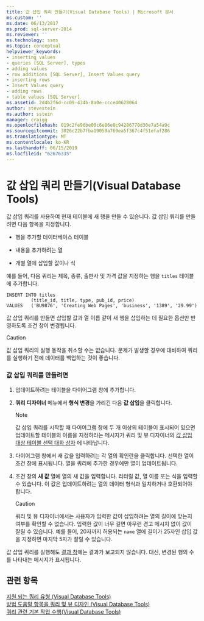 ```yaml
---
title: 값 삽입 쿼리 만들기(Visual Database Tools) | Microsoft 문서
ms.custom: ''
ms.date: 06/13/2017
ms.prod: sql-server-2014
ms.reviewer: ''
ms.technology: ssms
ms.topic: conceptual
helpviewer_keywords:
- inserting values
- queries [SQL Server], types
- adding values
- row additions [SQL Server], Insert Values query
- inserting rows
- Insert Values query
- adding rows
- table values [SQL Server]
ms.assetid: 2d4b2f6d-cc09-434b-8a0e-ccce40628064
author: stevestein
ms.author: sstein
manager: craigg
ms.openlocfilehash: 019c2fe96be00c6e86e0c94286770d30e7a54a9c
ms.sourcegitcommit: 3026c22b7fba19059a769ea5f367c4f51efaf286
ms.translationtype: MT
ms.contentlocale: ko-KR
ms.lasthandoff: 06/15/2019
ms.locfileid: "62676335"
---
```

# <a name="create-insert-values-queries-visual-database-tools"></a>값 삽입 쿼리 만들기(Visual Database Tools)
  값 삽입 쿼리를 사용하여 현재 테이블에 새 행을 만들 수 있습니다. 값 삽입 쿼리를 만들려면 다음 항목을 지정합니다.  
  
-   행을 추가할 데이터베이스 테이블  
  
-   내용을 추가하려는 열  
  
-   개별 열에 삽입할 값이나 식  
  
 예를 들어, 다음 쿼리는 제목, 종류, 출판사 및 가격 값을 지정하는 행을 `titles` 테이블에 추가합니다.  
  
```  
INSERT INTO titles  
         (title_id, title, type, pub_id, price)  
VALUES   ('BU9876', 'Creating Web Pages', 'business', '1389', '29.99')  
```  
  
 값 삽입 쿼리를 만들면 삽입할 값과 열 이름 같이 새 행을 삽입하는 데 필요한 옵션만 반영하도록 조건 창이 변경됩니다.  
  
> [!CAUTION]  
>  값 삽입 쿼리의 실행 동작을 취소할 수는 없습니다. 문제가 발생할 경우에 대비하여 쿼리를 실행하기 전에 데이터를 백업하는 것이 좋습니다.  
  
### <a name="to-create-an-insert-values-query"></a>값 삽입 쿼리를 만들려면  
  
1.  업데이트하려는 테이블을 다이어그램 창에 추가합니다.  
  
2.  **쿼리 디자이너** 메뉴에서 **형식 변경**을 가리킨 다음 **값 삽입**을 클릭합니다.  
  
    > [!NOTE]  
    >  값 삽입 쿼리를 시작할 때 다이어그램 창에 두 개 이상의 테이블이 표시되어 있으면 업데이트할 테이블의 이름을 지정하라는 메시지가 쿼리 및 뷰 디자이너의 [값 삽입 대상 테이블 선택 대화 상자](visual-database-tools.md) 에 나타납니다.  
  
3.  다이어그램 창에서 새 값을 입력하려는 각 열의 확인란을 클릭합니다. 선택한 열이 조건 창에 표시됩니다. 열을 쿼리에 추가한 경우에만 열이 업데이트됩니다.  
  
4.  조건 창의 **새 값** 열에 열의 새 값을 입력합니다. 리터럴 값, 열 이름 또는 식을 입력할 수 있습니다. 이 값은 업데이트하려는 열의 데이터 형식과 일치하거나 호환되어야 합니다.  
  
    > [!CAUTION]  
    >  쿼리 및 뷰 디자이너에서는 사용자가 입력한 값이 삽입하려는 열의 길이에 맞는지 여부를 확인할 수 없습니다. 입력한 값이 너무 길면 아무런 경고 메시지 없이 값이 잘릴 수 있습니다. 예를 들어, 20자까지 허용되는 `name` 열에 길이가 25자인 삽입 값을 지정하면 마지막 5자가 잘릴 수 있습니다.  
  
 값 삽입 쿼리를 실행해도 [결과 창](results-pane-visual-database-tools.md)에는 결과가 보고되지 않습니다. 대신, 변경된 행의 수를 나타내는 메시지가 표시됩니다.  
  
## <a name="see-also"></a>관련 항목  
 [지원 되는 쿼리 유형 &#40;Visual Database Tools&#41;](supported-query-types-visual-database-tools.md)   
 [방법 도움말 항목을 쿼리 및 뷰 디자인 &#40;Visual Database Tools&#41;](design-queries-and-views-how-to-topics-visual-database-tools.md)   
 [쿼리 관련 기본 작업 수행&#40;Visual Database Tools&#41;](perform-basic-operations-with-queries-visual-database-tools.md)  
  
  
